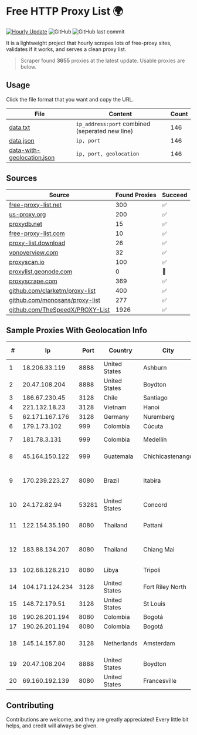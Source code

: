 
# Free HTTP Proxy List 🌍

[![Hourly Update](https://github.com/mertguvencli/http-proxy-list/actions/workflows/main.yml/badge.svg?branch=main)](https://github.com/mertguvencli/http-proxy-list/actions/workflows/main.yml)
![GitHub](https://img.shields.io/github/license/mertguvencli/http-proxy-list)
![GitHub last commit](https://img.shields.io/github/last-commit/mertguvencli/http-proxy-list)

It is a lightweight project that hourly scrapes lots of free-proxy sites, validates if it works, and serves a clean proxy list.


> Scraper found **3655** proxies at the latest update. Usable proxies are below.

## Usage

Click the file format that you want and copy the URL.


|File|Content|Count|
|----|-------|-----|
|[data.txt](https://raw.githubusercontent.com/mertguvencli/http-proxy-list/main/proxy-list/data.txt)|`ip_address:port` combined (seperated new line)|146|
|[data.json](https://raw.githubusercontent.com/mertguvencli/http-proxy-list/main/proxy-list/data.json)|`ip, port`|146|
|[data-with-geolocation.json](https://raw.githubusercontent.com/mertguvencli/http-proxy-list/main/proxy-list/data-with-geolocation.json)|`ip, port, geolocation`|146|

## Sources

|Source|Found Proxies|Succeed|
|------|-------------|-------|
|[free-proxy-list.net](https://free-proxy-list.net)|300|✅|
|[us-proxy.org](https://www.us-proxy.org)|200|✅|
|[proxydb.net](http://proxydb.net)|15|✅|
|[free-proxy-list.com](https://free-proxy-list.com/?page=&port=&type%5B%5D=http&type%5B%5D=https&up_time=0&search=Search)|10|✅|
|[proxy-list.download](https://www.proxy-list.download/HTTP)|26|✅|
|[vpnoverview.com](https://vpnoverview.com/privacy/anonymous-browsing/free-proxy-servers)|32|✅|
|[proxyscan.io](https://www.proxyscan.io)|100|✅|
|[proxylist.geonode.com](https://proxylist.geonode.com/api/proxy-list?limit=300&page=1&sort_by=lastChecked&sort_type=desc&protocols=http,https)|0|🚫|
|[proxyscrape.com](https://api.proxyscrape.com/v2/?request=displayproxies&protocol=http&timeout=10000&country=all&ssl=all&anonymity=all)|369|✅|
|[github.com/clarketm/proxy-list](https://raw.githubusercontent.com/clarketm/proxy-list/master/proxy-list-raw.txt)|400|✅|
|[github.com/monosans/proxy-list](https://raw.githubusercontent.com/monosans/proxy-list/main/proxies/http.txt)|277|✅|
|[github.com/TheSpeedX/PROXY-List](https://raw.githubusercontent.com/TheSpeedX/PROXY-List/master/http.txt)|1926|✅|


## Sample Proxies With Geolocation Info

|#|Ip|Port|Country|City|Internet Service Provider|
|-|--|----|-------|----|-------------------------|
|1|18.206.33.119|8888|United States|Ashburn|Amazon.com, Inc.|
|2|20.47.108.204|8888|United States|Boydton|Microsoft Corporation|
|3|186.67.230.45|3128|Chile|Santiago|Entel Chile S.A.|
|4|221.132.18.23|3128|Vietnam|Hanoi|VNPT|
|5|62.171.167.176|3128|Germany|Nuremberg|Contabo GmbH|
|6|179.1.73.102|999|Colombia|Cúcuta|Internexa S.a. E.S.P|
|7|181.78.3.131|999|Colombia|Medellín|IFX Networks Argentina S.R.L|
|8|45.164.150.122|999|Guatemala|Chichicastenango|JORGE MARIO, MENDOZA LUX|
|9|170.239.223.27|8080|Brazil|Itabira|Companhia Itabirana TelecomunicaÔÔes Ltda|
|10|24.172.82.94|53281|United States|Concord|Spectrum|
|11|122.154.35.190|8080|Thailand|Pattani|CAT Telecom Public Company Limited|
|12|183.88.134.207|8080|Thailand|Chiang Mai|Triple T Broadband Public Company Limited|
|13|102.68.128.210|8080|Libya|Tripoli|Aljeel Aljadeed For Technology|
|14|104.171.124.234|3128|United States|Fort Riley North|Centrilogic|
|15|148.72.179.51|3128|United States|St Louis|GoDaddy.com|
|16|190.26.201.194|8080|Colombia|Bogotá|ETB - Colombia|
|17|190.26.201.194|8080|Colombia|Bogotá|ETB - Colombia|
|18|145.14.157.80|3128|Netherlands|Amsterdam|Hostinger International Limited|
|19|20.47.108.204|8888|United States|Boydton|Microsoft Corporation|
|20|69.160.192.139|8080|United States|Francesville|Intelligent Fiber Network|



## Contributing

Contributions are welcome, and they are greatly appreciated! Every
little bit helps, and credit will always be given.

